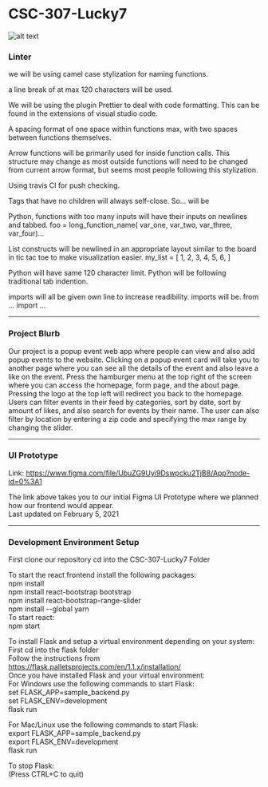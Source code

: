 # CSC-307-Lucky7
![alt text](https://travis-ci.org/rtshinta/CSC-307-Lucky7.svg?branch=main) <br />

### Linter
we will be using camel case stylization for naming functions.

a line break of at max 120 characters will be used.

We will be using the plugin Prettier to deal with code formatting. This can be found in the extensions of visual studio code.

A spacing format of one space within functions max, with two spaces between functions themselves.

Arrow functions will be primarily used for inside function calls. This structure may change as most outside functions will need to be changed from current arrow format, but seems most people following this stylization.

Using travis CI for push checking.

Tags that have no children will always self-close.
So...
<foo></foo> will be <foo />

Python, functions with too many inputs will have their inputs on newlines and tabbed.
foo = long_function_name(
    var_one, var_two,
    var_three, var_four)...

List constructs will be newlined in an appropriate layout similar to the board in tic tac toe to make visualization easier.
my_list = [
    1, 2, 3,
    4, 5, 6,
]

Python will have same 120 character limit.
Python will be following traditional tab indention.

imports will all be given own line to increase readibility. imports will be.
from ... import ...


_______________________________________________________________________________________________________________________________

### Project Blurb

Our project is a popup event web app where people can view and also add popup events to the website. 
Clicking on a popup event card will take you to another page where you can see all the details of the event
and also leave a like on the event. Press the hamburger menu at the top right of the screen where you can access the homepage,
form page, and the about page. Pressing the logo at the top left will redirect you back to the homepage.
Users can filter events in their feed by categories, sort by date, sort by amount of likes, and also search
for events by their name. The user can also filter by location by entering a zip code and specifying the max range
by changing the slider.


_______________________________________________________________________________________________________________________________


### UI Prototype

Link: https://www.figma.com/file/UbuZG9Uyi9Dswpcku2TjB8/App?node-id=0%3A1

The link above takes you to our initial Figma UI Prototype where we planned how our frontend would appear.<br />
Last updated on February 5, 2021


_______________________________________________________________________________________________________________________________



### Development Environment Setup


First clone our repository
cd into the CSC-307-Lucky7 Folder

To start the react frontend install the following packages:<br />
npm install<br />
npm install react-bootstrap bootstrap<br />
npm install react-bootstrap-range-slider<br />
npm install --global yarn<br />
To start react:<br />
npm start<br />

To install Flask and setup a virtual environment depending on your system:<br />
First cd into the flask folder<br />
Follow the instructions from https://flask.palletsprojects.com/en/1.1.x/installation/<br />
Once you have installed Flask and your virtual environment:<br />
For Windows use the following commands to start Flask:<br />
set FLASK_APP=sample_backend.py<br />
set FLASK_ENV=development<br />
flask run<br />

For Mac/Linux use the following commands to start Flask:<br />
export FLASK_APP=sample_backend.py<br />
export FLASK_ENV=development<br />
flask run<br />

To stop Flask:<br />
(Press CTRL+C to quit)